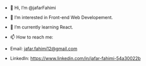 - 👋 Hi, I’m @jafarFahimi
- 👀 I’m interested in Front-end Web Developement.
- 🌱 I’m currently learning React.

- 📫 How to reach me:
- Email: jafar.fahimi12@gmail.com
- LinkedIn: https://www.linkedin.com/in/jafar-fahimi-54a30022b
